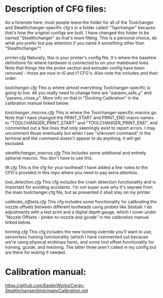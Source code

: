 # Description of CFG files:

As a forenote here: most people leave the folder for all of the Toolchanger and Stealthchanger-specific cfg's in a folder called "Tapchanger" because that's how the original configs are built. I have changed this folder to be named "Stealthchanger" as that's more fitting. This is a personal choice, do what you prefer but pay attention if you name it something other than "Stealthchanger"!

_printer.cfg_
Naturally, this is your printer's config file. It's where the baseline definitions for where hardware is connected to on your mainboard lives. Note that things like the probe section and extruder config have been removed - those are now in t0 and t1 CFG's. Also note the includes and their order.

_toolchanger.cfg_
This is where almost everything Toolchanger-specific is going to live. All you really need to change here are "params_safe_y" and "params_close_y". More info on that in "Docking Calibration" in the calibration manual linked below.

_toolchanger_macros.cfg_
This is where the Toolchanger-specific macros go. Note that I have changed the PRINT_START and PRINT_END macro names to "TOOLCHANGER_PRINT_START" and "TOOLCHANGER_PRINT_END", and commented out a few lines that only seemingly exist to report errors. I may uncomment those eventually but when I see "unknown command" in the terminal and the command doesn't appear to do anything, it will get excluded.

_stealthchanger_macros.cfg_
This includes some additional and entirely optional macros. You don't have to use this.

_t#.cfg_
This is the cfg for your toolhead! I have added a few notes to the CFG's provided in this repo where you need to pay extra attention.

_tool_detection.cfg_
This cfg includes the crash detection functionality and is important for avoiding accidents. I'm not super sure why it's seprate from the main toolchanger.cfg file, but as presented it shall stay on my printer.

_calibrate_offsets.cfg_
This cfg includes some functionality for calibrating the nozzle offsets between different toolheads using probes like Sexball. I do adjustments with a test print and a digital depth gauge, which I cover under "Nozzle Offsets - probe-to-nozzle and gcode" in the calibration manual linked below.

_homing.cfg_
This cfg includes the new homing override you'll want to use, sensorless homing functionality (which I have commented out because we're using physical endstops here), and some tool offset functionality for homing, gcode, and meshing. The latter three aren't called in my config but are there for testing if needed.


# Calibration manual:
https://github.com/EasterWorks/Cergs-Stealthchanger/blob/main/Calibration.md

